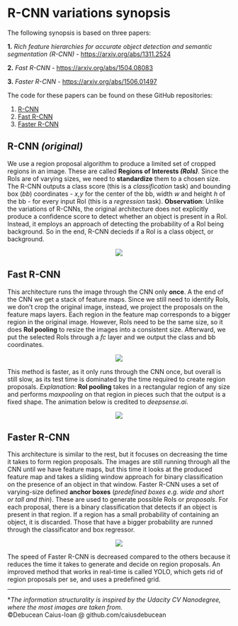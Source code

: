 
# R-CNN variations synopsis

The following synopsis is based on three papers: 

**1.** *Rich feature hierarchies for accurate object detection and semantic segmentation (R-CNN)* - https://arxiv.org/abs/1311.2524

**2.** *Fast R-CNN* - https://arxiv.org/abs/1504.08083

**3.** *Faster R-CNN* - https://arxiv.org/abs/1506.01497

The code for these papers can be found on these GitHub repositories:
1. [R-CNN](https://github.com/rbgirshick/rcnn)
2. [Fast R-CNN](https://github.com/rbgirshick/fast-rcnn)
3. [Faster R-CNN](https://github.com/rbgirshick/py-faster-rcnn)

## R-CNN _(original)_

We use a region proposal algorithm to produce a limited set of cropped regions in an image. These are called **Regions of Interests _(RoIs)_**. Since the RoIs are of varying sizes, we need to **standardize** them to a chosen size. 
The R-CNN outputs a class score (this is a _classification_ task) and bounding box (_bb_) coordinates - _x,y_ for the center of the bb, width _w_ and height _h_ of the bb - for every input RoI (this is a _regression_ task).
**Observation**: Unlike the variations of R-CNNs, the original architecture does not explicitly produce a confidence score to detect whether an object is present in a RoI. Instead, it employs an approach of detecting the probability of a RoI being background. So in the end, R-CNN decieds if a RoI is a class object, or background.

<div style="text-align:center"><img src="https://i.imgur.com/DMuIwai.png"/></div>

## Fast R-CNN

This architecture runs the image through the CNN only **once**. A the end of the CNN we get a stack of feature maps. Since we still need to identify RoIs, we don't crop the original image, instead, we project the proposals on the feature maps layers. Each region in the feature map corresponds to a bigger region in the original image. However, RoIs need to be the same size, so it does **RoI pooling** to resize the images into a consistent size. Afterward, we put the selected RoIs through a _fc_ layer and we output the class and bb coordinates.

<div style="text-align:center"><img src="https://i.imgur.com/iCESs09.png"/></div>

This method is faster, as it only runs through the CNN once, but overall is still slow, as its test time is dominated by the time required to create region proposals.
_Explanation:_ **RoI pooling** takes in a rectangular region of any size and performs _maxpooling_ on that region in pieces such that the output is a fixed shape. The animation below is credited to _deepsense.ai_.
<div style="text-align:center"><img src="https://media.giphy.com/media/Tk8CNxVy5IfLWL7Xv0/giphy.gif"></img></div>

## Faster R-CNN

This architecture is similar to the rest, but it focuses on decreasing the time it takes to form region proposals. The images are still running through all the CNN until we have feature maps, but this time it looks at the produced feature map and takes a sliding window approach for binary classification on the presence of an object in that window.
Faster R-CNN uses a set of varying-size defined **anchor boxes** (_predefined boxes e.g. wide and short or tall and thin_). These are used to generate possible RoIs or _proposals_. For each proposal, there is a binary classification that detects if an object is present in that region. If a region has a small probability of containing an object, it is discarded. Those that have a bigger probability are runned through the classificator and box regressor.

<div style="text-align:center"><img src="https://i.imgur.com/zB7IDS1.png"/></div>

The speed of Faster R-CNN is decreased compared to the others because it reduces the time it takes to generate and decide on region proposals. An improved method that works in real-time is called YOLO, which gets rid of region proposals per se, and uses a predefined grid.








___
<div>*<i>The information structurality is inspired by the Udacity CV Nanodegree, where the most images are taken from. </i></div>
<div>&copy;Debucean Caius-Ioan @ github.com/caiusdebucean</div>
